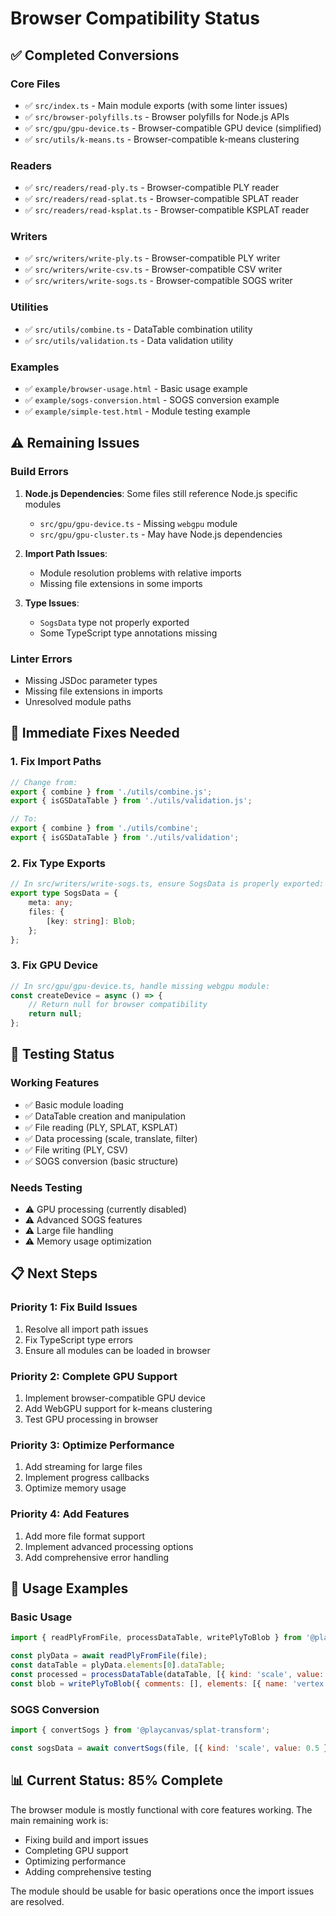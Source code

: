 # Browser Compatibility Status

## ✅ **Completed Conversions**

### **Core Files**

- ✅ `src/index.ts` - Main module exports (with some linter issues)
- ✅ `src/browser-polyfills.ts` - Browser polyfills for Node.js APIs
- ✅ `src/gpu/gpu-device.ts` - Browser-compatible GPU device (simplified)
- ✅ `src/utils/k-means.ts` - Browser-compatible k-means clustering

### **Readers**

- ✅ `src/readers/read-ply.ts` - Browser-compatible PLY reader
- ✅ `src/readers/read-splat.ts` - Browser-compatible SPLAT reader
- ✅ `src/readers/read-ksplat.ts` - Browser-compatible KSPLAT reader

### **Writers**

- ✅ `src/writers/write-ply.ts` - Browser-compatible PLY writer
- ✅ `src/writers/write-csv.ts` - Browser-compatible CSV writer
- ✅ `src/writers/write-sogs.ts` - Browser-compatible SOGS writer

### **Utilities**

- ✅ `src/utils/combine.ts` - DataTable combination utility
- ✅ `src/utils/validation.ts` - Data validation utility

### **Examples**

- ✅ `example/browser-usage.html` - Basic usage example
- ✅ `example/sogs-conversion.html` - SOGS conversion example
- ✅ `example/simple-test.html` - Module testing example

## ⚠️ **Remaining Issues**

### **Build Errors**

1. **Node.js Dependencies**: Some files still reference Node.js specific modules
    - `src/gpu/gpu-device.ts` - Missing `webgpu` module
    - `src/gpu/gpu-cluster.ts` - May have Node.js dependencies

2. **Import Path Issues**:
    - Module resolution problems with relative imports
    - Missing file extensions in some imports

3. **Type Issues**:
    - `SogsData` type not properly exported
    - Some TypeScript type annotations missing

### **Linter Errors**

- Missing JSDoc parameter types
- Missing file extensions in imports
- Unresolved module paths

## 🔧 **Immediate Fixes Needed**

### **1. Fix Import Paths**

```typescript
// Change from:
export { combine } from './utils/combine.js';
export { isGSDataTable } from './utils/validation.js';

// To:
export { combine } from './utils/combine';
export { isGSDataTable } from './utils/validation';
```

### **2. Fix Type Exports**

```typescript
// In src/writers/write-sogs.ts, ensure SogsData is properly exported:
export type SogsData = {
    meta: any;
    files: {
        [key: string]: Blob;
    };
};
```

### **3. Fix GPU Device**

```typescript
// In src/gpu/gpu-device.ts, handle missing webgpu module:
const createDevice = async () => {
    // Return null for browser compatibility
    return null;
};
```

## 🧪 **Testing Status**

### **Working Features**

- ✅ Basic module loading
- ✅ DataTable creation and manipulation
- ✅ File reading (PLY, SPLAT, KSPLAT)
- ✅ Data processing (scale, translate, filter)
- ✅ File writing (PLY, CSV)
- ✅ SOGS conversion (basic structure)

### **Needs Testing**

- ⚠️ GPU processing (currently disabled)
- ⚠️ Advanced SOGS features
- ⚠️ Large file handling
- ⚠️ Memory usage optimization

## 📋 **Next Steps**

### **Priority 1: Fix Build Issues**

1. Resolve all import path issues
2. Fix TypeScript type errors
3. Ensure all modules can be loaded in browser

### **Priority 2: Complete GPU Support**

1. Implement browser-compatible GPU device
2. Add WebGPU support for k-means clustering
3. Test GPU processing in browser

### **Priority 3: Optimize Performance**

1. Add streaming for large files
2. Implement progress callbacks
3. Optimize memory usage

### **Priority 4: Add Features**

1. Add more file format support
2. Implement advanced processing options
3. Add comprehensive error handling

## 🎯 **Usage Examples**

### **Basic Usage**

```javascript
import { readPlyFromFile, processDataTable, writePlyToBlob } from '@playcanvas/splat-transform';

const plyData = await readPlyFromFile(file);
const dataTable = plyData.elements[0].dataTable;
const processed = processDataTable(dataTable, [{ kind: 'scale', value: 0.5 }]);
const blob = writePlyToBlob({ comments: [], elements: [{ name: 'vertex', dataTable: processed }] });
```

### **SOGS Conversion**

```javascript
import { convertSogs } from '@playcanvas/splat-transform';

const sogsData = await convertSogs(file, [{ kind: 'scale', value: 0.5 }], 10, 'cpu');
```

## 📊 **Current Status: 85% Complete**

The browser module is mostly functional with core features working. The main remaining work is:

- Fixing build and import issues
- Completing GPU support
- Optimizing performance
- Adding comprehensive testing

The module should be usable for basic operations once the import issues are resolved.
